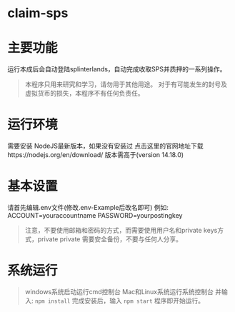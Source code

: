 # claim-sps
# 主要功能
运行本成后会自动登陆splinterlands，自动完成收取SPS并质押的一系列操作。
>本程序只用来研究和学习，请勿用于其他用途。
>对于有可能发生的封号及虚拟货币的损失，本程序不有任何负责任。
# 运行环境
需要安装 NodeJS最新版本，如果没有安装过 点击这里的官网地址下载https://nodejs.org/en/download/
版本需高于(version 14.18.0)
# 基本设置
请首先编辑.env文件(修改.env-Example后改名即可)
例如:
ACCOUNT=youraccountname
PASSWORD=yourpostingkey
>注意，不要使用邮箱和密码的方式，而需要使用用户名和private keys方式，private private 需要安全备份，不要与任何人分享。
# 系统运行
>windows系统启动运行cmd控制台
>Mac和Linux系统运行系统控制台
并输入:
`npm install`
完成安装后，输入
`npm start`
程序即开始运行。
